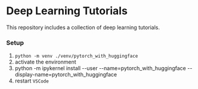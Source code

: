 # Deep Learning Tutorials

This repository includes a collection of deep learning tutorials.

### Setup
1. `python -m venv ./venv/pytorch_with_huggingface`
2. activate the environment
3. python -m ipykernel install --user --name=pytorch_with_huggingface --display-name=pytorch_with_huggingface
4. restart `VSCode`
